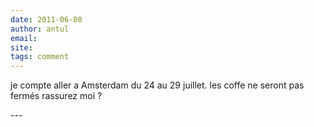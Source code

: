 ```yaml
---
date: 2011-06-08
author: antul
email: 
site: 
tags: comment
---
```


<p>je compte aller a Amsterdam du 24 au 29 juillet. les coffe ne seront pas fermés rassurez moi ?</p>
---